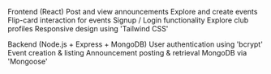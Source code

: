 Frontend (React)
Post and view announcements
Explore and create events
Flip-card interaction for events
Signup / Login functionality
Explore club profiles
Responsive design using 'Tailwind CSS'

Backend (Node.js + Express + MongoDB)
User authentication using 'bcrypt'
Event creation & listing
Announcement posting & retrieval
MongoDB via 'Mongoose'
